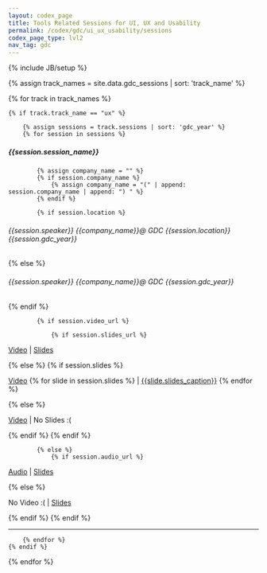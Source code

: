 ```yaml
---
layout: codex_page
title: Tools Related Sessions for UI, UX and Usability
permalink: /codex/gdc/ui_ux_usability/sessions
codex_page_type: lvl2
nav_tag: gdc
---
```

{% include JB/setup %}


<!-- To Edit or Add content to this page please edit the _data/gdc_sessions.yaml file (look for track_name : ux) -->
{% assign track_names = site.data.gdc_sessions | sort: 'track_name' %}

{% for track in track_names %}

	{% if track.track_name == "ux" %}

		{% assign sessions = track.sessions | sort: 'gdc_year' %}
		{% for session in sessions %}

<h5>{{session.session_name}}</h5>

			{% assign company_name = "" %}
			{% if session.company_name %}
				{% assign company_name = "(" | append: session.company_name | append: ") " %}
			{% endif %}

			{% if session.location %}
<h6>{{session.speaker}} {{company_name}}@ GDC {{session.location}} {{session.gdc_year}}</h6>
			{% else %}
<h6>{{session.speaker}} {{company_name}}@ GDC {{session.gdc_year}}</h6>
			{% endif %}

			{% if session.video_url %}

				{% if session.slides_url %}
<p><a href="{{session.video_url}}">Video</a> | <a href="{{session.slides_url}}">Slides</a></p>
				{% else %}
					{% if session.slides %}
<p><a href="{{session.video_url}}">Video</a>
						{% for slide in session.slides %}
 | <a href="{{slide.slides_url}}">{{slide.slides_caption}}</a>
 						{% endfor %}
</p>
					{% else %}
<p><a href="{{session.video_url}}">Video</a> | No Slides :(</p>
					{% endif %}
				{% endif %}

			{% else %}
				{% if session.audio_url %}
<p><a href="{{session.audio_url}}">Audio</a> | <a href="{{session.slides_url}}">Slides</a></p>
				{% else %}
<p>No Video :( | <a href="{{session.slides_url}}">Slides</a></p>
				{% endif %}
			{% endif %}

<hr>

		{% endfor %}
	{% endif %}
{% endfor %}